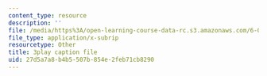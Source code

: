 ```yaml
---
content_type: resource
description: ''
file: /media/https%3A/open-learning-course-data-rc.s3.amazonaws.com/6-0001-introduction-to-computer-science-and-programming-in-python-fall-2016/27d5a7a8b4b5507b854e2feb71cb8290_QaOHeMnpnmU.vtt
file_type: application/x-subrip
resourcetype: Other
title: 3play caption file
uid: 27d5a7a8-b4b5-507b-854e-2feb71cb8290
---
```


